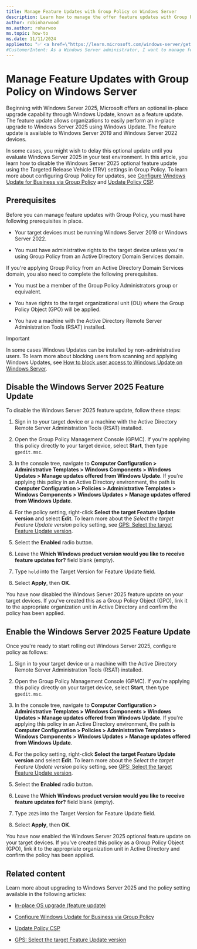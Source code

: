 ```yaml
---
title: Manage Feature Updates with Group Policy on Windows Server
description: Learn how to manage the offer feature updates with Group Policy on Windows Server 2022 and Windows Server 2019.
author: robinharwood
ms.author: roharwoo
ms.topic: how-to
ms.date: 11/11/2024
appliesto: "✅ <a href=\"https://learn.microsoft.com/windows-server/get-started/windows-server-release-info\" target=\"_blank\">Windows Server 2022</a>, ✅ <a href=\"https://learn.microsoft.com/windows-server/get-started/windows-server-release-info\" target=\"_blank\">Windows Server 2019</a>"
#CustomerIntent: As a Windows Server administrator, I want to manage feature updates with Group Policy so that I can control when Windows Server 2025 is offered to my devices.
---
```




# Manage Feature Updates with Group Policy on Windows Server

Beginning with Windows Server 2025, Microsoft offers an optional in-place upgrade capability through Windows Update, known as a feature update. The feature update allows organizations to easily perform an in-place upgrade to Windows Server 2025 using Windows Update. The feature update is available to Windows Server 2019 and Windows Server 2022 devices.

In some cases, you might wish to delay this optional update until you evaluate Windows Server 2025 in your test environment. In this article, you learn how to disable the Windows Server 2025 optional feature update using the Targeted Release Vehicle (TRV) settings in Group Policy. To learn more about configuring Group Policy for updates, see [Configure Windows Update for Business via Group Policy](/windows/deployment/update/waas-wufb-group-policy) and [Update Policy CSP](/windows/client-management/mdm/policy-csp-update#targetreleaseversion).

## Prerequisites

Before you can manage feature updates with Group Policy, you must have following prerequisites in place.

- Your target devices must be running Windows Server 2019 or Windows Server 2022.

- You must have administrative rights to the target device unless you're using Group Policy from an Active Directory Domain Services domain.

If you're applying Group Policy from an Active Directory Domain Services domain, you also need to complete the following prerequisites.

- You must be a member of the Group Policy Administrators group or equivalent.

- You have rights to the target organizational unit (OU) where the Group Policy Object (GPO) will be applied.

- You have a machine with the Active Directory Remote Server Administration Tools (RSAT) installed.

> [!IMPORTANT]
> In some cases Windows Updates can be installed by non-administrative users. To learn more about blocking users from scanning and applying Windows Updates, see [How to block user access to Windows Update on Windows Server](/troubleshoot/windows-server/installing-updates-features-roles/block-user-access-windows-update).

## Disable the Windows Server 2025 Feature Update

To disable the Windows Server 2025 feature update, follow these steps:

1. Sign in to your target device or a machine with the Active Directory Remote Server Administration Tools (RSAT) installed.

1. Open the Group Policy Management Console (GPMC). If you're applying this policy directly to your target device, select **Start**, then type `gpedit.msc`.

1. In the console tree, navigate to **Computer Configuration > Administrative Templates > Windows Components > Windows Updates > Manage updates offered from Windows Update**. If you're applying this policy in an Active Directory environment, the path is **Computer Configuration > Policies > Administrative Templates > Windows Components > Windows Updates > Manage updates offered from Windows Update**.

1. For the policy setting, right-click **Select the target Feature Update version** and select **Edit**. To learn more about the _Select the target Feature Update version_ policy setting, see [GPS: Select the target Feature Update version](https://gpsearch.azurewebsites.net/Default.aspx?PolicyID=15143).

1. Select the **Enabled** radio button.

1. Leave the **Which Windows product version would you like to receive feature updates for?** field blank (empty).

1. Type `hold` into the Target Version for Feature Update field.

1. Select **Apply**, then **OK**.

You have now disabled the Windows Server 2025 feature update on your target devices. If you've created this as a Group Policy Object (GPO), link it to the appropriate organization unit in Active Directory and confirm the policy has been applied.

## Enable the Windows Server 2025 Feature Update

Once you're ready to start rolling out Windows Server 2025, configure policy as follows:

1. Sign in to your target device or a machine with the Active Directory Remote Server Administration Tools (RSAT) installed.

1. Open the Group Policy Management Console (GPMC). If you're applying this policy directly on your target device, select **Start**, then type `gpedit.msc`.

1. In the console tree, navigate to **Computer Configuration > Administrative Templates > Windows Components > Windows Updates > Manage updates offered from Windows Update**. If you're applying this policy in an Active Directory environment, the path is **Computer Configuration > Policies > Administrative Templates > Windows Components > Windows Updates > Manage updates offered from Windows Update**.

1. For the policy setting, right-click **Select the target Feature Update version** and select **Edit**. To learn more about the _Select the target Feature Update version_ policy setting, see [GPS: Select the target Feature Update version](https://gpsearch.azurewebsites.net/Default.aspx?PolicyID=15143).

1. Select the **Enabled** radio button.

1. Leave the **Which Windows product version would you like to receive feature updates for?** field blank (empty).

1. Type `2025` into the Target Version for Feature Update field.

1. Select **Apply**, then **OK**.

You have now enabled the Windows Server 2025 optional feature update on your target devices. If you've created this policy as a Group Policy Object (GPO), link it to the appropriate organization unit in Active Directory and confirm the policy has been applied.

## Related content

Learn more about upgrading to Windows Server 2025 and the policy setting available in the following articles:

- [In-place OS upgrade (feature update)](install-upgrade-migrate.md#in-place-os-upgrade-feature-update)

- [Configure Windows Update for Business via Group Policy](/windows/deployment/update/waas-wufb-group-policy)

- [Update Policy CSP](/windows/client-management/mdm/policy-csp-update#targetreleaseversion)

- [GPS: Select the target Feature Update version](https://gpsearch.azurewebsites.net/Default.aspx?PolicyID=15143)
